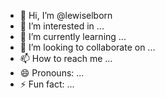 - 👋 Hi, I’m @lewiselborn
- 👀 I’m interested in ...
- 🌱 I’m currently learning ...
- 💞️ I’m looking to collaborate on ...
- 📫 How to reach me ...
- 😄 Pronouns: ...
- ⚡ Fun fact: ...

<!---
lewiselborn/lewiselborn is a ✨ special ✨ repository because its `README.md` (this file) appears on your GitHub profile.
You can click the Preview link to take a look at your changes.
--->
